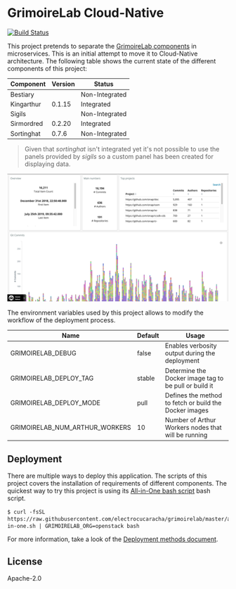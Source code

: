 # GrimoireLab Cloud-Native

[![Build Status](https://travis-ci.org/electrocucaracha/grimoirelab.png)](https://travis-ci.org/electrocucaracha/grimoirelab)

This project pretends to separate the [GrimoireLab components][1] in
microservices. This is an initial attempt to move it to Cloud-Native
architecture. The following table shows the current state of the
different components of this project:

| Component  | Version | Status         |
|------------|---------|----------------|
| Bestiary   |         | Non-Integrated |
| Kingarthur | 0.1.15  | Integrated     |
| Sigils     |         | Non-Integrated |
| Sirmordred | 0.2.20  | Integrated     |
| Sortinghat | 0.7.6   | Non-Integrated |

> Given that *sortinghat* isn't integrated yet it's not possible to
> use the panels provided by *sigils* so a custom panel has been
> created for displaying data.

![Dashboard](docs/src/img/kibiter_screenshot.png)

The environment variables used by this project allows to modify the
workflow of the deployment process.

| Name                           | Default | Usage                                                  |
|--------------------------------|---------|--------------------------------------------------------|
| GRIMOIRELAB_DEBUG              | false   | Enables verbosity output during the deployment         |
| GRIMOIRELAB_DEPLOY_TAG         | stable  | Determine the Docker image tag to be pull or build it  |
| GRIMOIRELAB_DEPLOY_MODE        | pull    | Defines the method to fetch or build the Docker images |
| GRIMOIRELAB_NUM_ARTHUR_WORKERS | 10      | Number of Arthur Workers nodes that will be running    |

## Deployment

There are multiple ways to deploy this application. The scripts
of this project covers the installation of requirements of different
components. The quickest way to try this project is using its
[All-in-One bash script](all-in-one.sh) bash script.

    $ curl -fsSL https://raw.githubusercontent.com/electrocucaracha/grimoirelab/master/all-in-one.sh | GRIMOIRELAB_ORG=openstack bash

For more information, take a look of the [Deployment methods document](docs/src/deployment.rst).

## License

Apache-2.0

[1]: https://chaoss.github.io/grimoirelab-tutorial/basics/components.html#components

